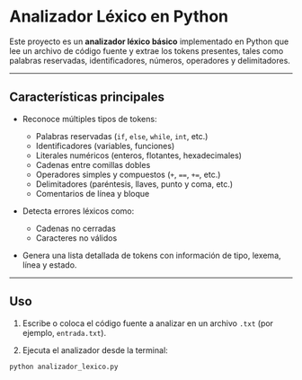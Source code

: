 # Analizador Léxico en Python

Este proyecto es un **analizador léxico básico** implementado en Python que lee un archivo de código fuente y extrae los tokens presentes, tales como palabras reservadas, identificadores, números, operadores y delimitadores.

---

## Características principales

- Reconoce múltiples tipos de tokens:
  - Palabras reservadas (`if`, `else`, `while`, `int`, etc.)
  - Identificadores (variables, funciones)
  - Literales numéricos (enteros, flotantes, hexadecimales)
  - Cadenas entre comillas dobles
  - Operadores simples y compuestos (`+`, `==`, `+=`, etc.)
  - Delimitadores (paréntesis, llaves, punto y coma, etc.)
  - Comentarios de línea y bloque

- Detecta errores léxicos como:
  - Cadenas no cerradas
  - Caracteres no válidos

- Genera una lista detallada de tokens con información de tipo, lexema, línea y estado.

---

## Uso

1. Escribe o coloca el código fuente a analizar en un archivo `.txt` (por ejemplo, `entrada.txt`).

2. Ejecuta el analizador desde la terminal:

```bash
python analizador_lexico.py
